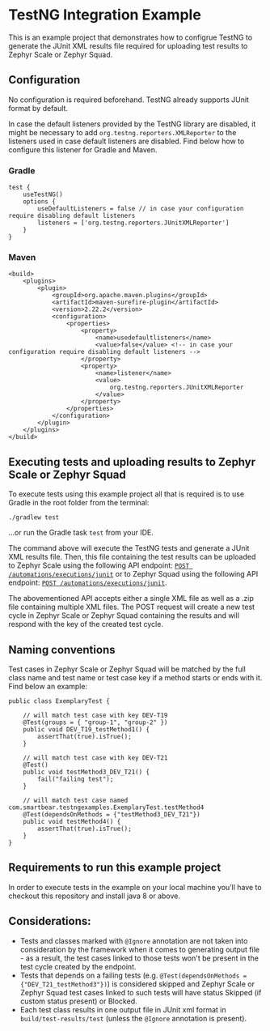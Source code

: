 # TestNG Integration Example

This is an example project that demonstrates how to configrue TestNG to generate the JUnit XML results file required for uploading test results to Zephyr Scale or Zephyr Squad.

## Configuration

No configuration is required beforehand. TestNG already supports JUnit format by default.

In case the default listeners provided by the TestNG library are disabled, it might be necessary to add `org.testng.reporters.XMLReporter` to the listeners used in case default listeners are disabled. Find below how to configure this listener for Gradle and Maven.

### Gradle

```
test {
    useTestNG()
    options {
        useDefaultListeners = false // in case your configuration require disabling default listeners
        listeners = ['org.testng.reporters.JUnitXMLReporter']
    }
}

```

### Maven
```
<build>
    <plugins>
        <plugin>
            <groupId>org.apache.maven.plugins</groupId>
            <artifactId>maven-surefire-plugin</artifactId>
            <version>2.22.2</version>
            <configuration>
                <properties>
                    <property>
                        <name>usedefaultlisteners</name>
                        <value>false</value> <!-- in case your configuration require disabling default listeners -->
                    </property>
                    <property>
                        <name>listener</name>
                        <value>
                            org.testng.reporters.JUnitXMLReporter
                        </value>
                    </property>
                </properties>
            </configuration>
        </plugin>
    </plugins>
</build>
```

## Executing tests and uploading results to Zephyr Scale or Zephyr Squad
To execute tests using this example project all that is required is to use Gradle in the root folder from the terminal:

`./gradlew test`

...or run the Gradle task `test` from your IDE.

The command above will execute the TestNG tests and generate a JUnit XML results file. Then, this file containing the test results can be uploaded to Zephyr Scale using the following API endpoint: [`POST /automations/executions/junit`](https://support.smartbear.com/zephyr-scale-cloud/api-docs/#operation/createJUnitExecutions) or to Zephyr Squad using the following API endpoint: [`POST /automations/executions/junit`](https://smartbear.portal.swaggerhub.com/zephyr-squad/default/zephyr-zquad-cloud-api-2#/Automations/createJUnitExecutions).

The abovementioned API accepts either a single XML file as well as a .zip file containing multiple XML files. The POST request will create a new test cycle in Zephyr Scale or Zephyr Squad containing the results and will respond with the key of the created test cycle.

## Naming conventions
Test cases in Zephyr Scale or Zephyr Squad will be matched by the full class name and test name or test case key if a method starts or ends with it. Find below an example:
```
public class ExemplaryTest {

    // will match test case with key DEV-T19
    @Test(groups = { "group-1", "group-2" })
    public void DEV_T19_testMethod1() {
        assertThat(true).isTrue();
    }

    // will match test case with key DEV-T21
    @Test()
    public void testMethod3_DEV_T21() {
        fail("failing test");
    }

    // will match test case named com.smartbear.testngexamples.ExemplaryTest.testMethod4
    @Test(dependsOnMethods = {"testMethod3_DEV_T21"})
    public void testMethod4() {
        assertThat(true).isTrue();
    }
}
```

## Requirements to run this example project
In order to execute tests in the example on your local machine you’ll have to checkout this repository and install java 8 or above. 

## Considerations:
- Tests and classes marked with `@Ignore` annotation are not taken into consideration by the framework when it comes to generating output file - as a result, the test cases linked to those tests won't be present in the test cycle created by the endpoint. 
- Tests that depends on a failing tests (e.g. `@Test(dependsOnMethods = {"DEV_T21_testMethod3"})`) is considered skipped and Zephyr Scale or Zephyr Squad test cases linked to such tests will have status Skipped (if custom status present) or Blocked.
- Each test class results in one output file in JUnit xml format in `build/test-results/test` (unless the `@Ignore` annotation is present).
